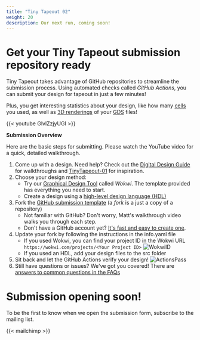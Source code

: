 ```yaml
---
title: "Tiny Tapeout 02"
weight: 20
description: Our next run, coming soon!
---
```


# Get your Tiny Tapeout submission repository ready
Tiny Tapeout takes advantage of GitHub repositories to streamline the submission process. Using automated checks called *GitHub Actions*, you can submit your design for tapeout in just a few minutes! 

Plus, you get interesting statistics about your design, like how many [cells](https://www.zerotoasiccourse.com/terminology/standardcell/) you used, as well as [3D renderings](https://www.zerotoasiccourse.com/post/3drendering/) of your [GDS](https://www.zerotoasiccourse.com/terminology/gds2/) files!

{{< youtube GlvlZzjyUGI >}}

**Submission Overview**

Here are the basic steps for submitting. Please watch the YouTube video for a quick, detailed walkthrough.

1. Come up with a design. Need help? Check out the [Digital Design Guide](/digital_design/) for walkthroughs and [TinyTapeout-01](/runs/tt01/) for inspiration.
2. Choose your design method:
    * Try our [Graphical Design Tool](/digital_design/wokwi/) called *Wokwi*. The template provided has everything you need to start.
    * Create a design using a [high-level design language (HDL)](/hdl/)
3. Fork the [GitHub submission template](https://github.com/TinyTapeout/tt02-submission-template) (a *fork* is a just a copy of a repository)
    * Not familiar with GitHub? Don't worry, Matt's walkthrough video walks you through each step.
    * Don't have a GitHub account yet? [It's fast and easy to create one](https://github.com/signup?ref_cta=Sign+up&ref_loc=header+logged+out&ref_page=%2F&source=header-home).
4. Update your fork by following the instructions in the info.yaml file
    * If you used Wokwi, you can find your project ID in the Wokwi URL `https://wokwi.com/projects/<Your Project ID>`
        ![WokwiID](/runs/tt02/images/wokwi_id.png)
    * If you used an HDL, add your design files to the src folder 
5. Sit back and let the GitHub Actions verify your design!
        ![ActionsPass](/runs/tt02/images/actions_pass.png)
6. Still have questions or issues? We've got you covered! There are [answers to common questions in the FAQs](/faq/) 

# Submission opening soon!

To be the first to know when we open the submission form, subscribe to the mailing list.

{{< mailchimp >}}
